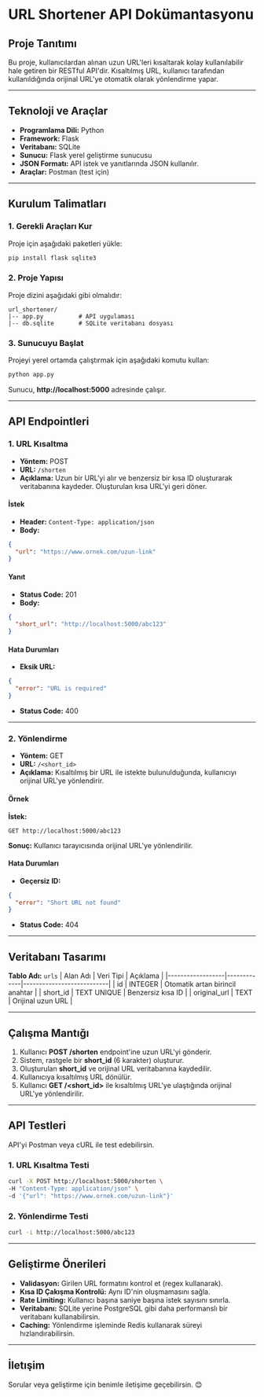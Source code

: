 # URL Shortener API Dokümantasyonu

## Proje Tanıtımı
Bu proje, kullanıcılardan alınan uzun URL'leri kısaltarak kolay kullanılabilir hale getiren bir RESTful API'dir. Kısaltılmış URL, kullanıcı tarafından kullanıldığında orijinal URL'ye otomatik olarak yönlendirme yapar.

---

## Teknoloji ve Araçlar
- **Programlama Dili:** Python
- **Framework:** Flask
- **Veritabanı:** SQLite
- **Sunucu:** Flask yerel geliştirme sunucusu
- **JSON Formatı:** API istek ve yanıtlarında JSON kullanılır.
- **Araçlar:** Postman (test için)

---

## Kurulum Talimatları

### 1. Gerekli Araçları Kur
Proje için aşağıdaki paketleri yükle:
```bash
pip install flask sqlite3
```

### 2. Proje Yapısı
Proje dizini aşağıdaki gibi olmalıdır:
```
url_shortener/
|-- app.py          # API uygulaması
|-- db.sqlite       # SQLite veritabanı dosyası
```

### 3. Sunucuyu Başlat
Projeyi yerel ortamda çalıştırmak için aşağıdaki komutu kullan:
```bash
python app.py
```
Sunucu, **http://localhost:5000** adresinde çalışır.

---

## API Endpointleri

### 1. **URL Kısaltma**

- **Yöntem:** POST  
- **URL:** `/shorten`  
- **Açıklama:** Uzun bir URL'yi alır ve benzersiz bir kısa ID oluşturarak veritabanına kaydeder. Oluşturulan kısa URL'yi geri döner.

#### İstek
- **Header:** `Content-Type: application/json`
- **Body:**
```json
{
  "url": "https://www.ornek.com/uzun-link"
}
```

#### Yanıt
- **Status Code:** 201
- **Body:**
```json
{
  "short_url": "http://localhost:5000/abc123"
}
```

#### Hata Durumları
- **Eksik URL:**
```json
{
  "error": "URL is required"
}
```
- **Status Code:** 400

---

### 2. **Yönlendirme**

- **Yöntem:** GET  
- **URL:** `/<short_id>`  
- **Açıklama:** Kısaltılmış bir URL ile istekte bulunulduğunda, kullanıcıyı orijinal URL'ye yönlendirir.

#### Örnek
**İstek:**
```
GET http://localhost:5000/abc123
```

**Sonuç:** Kullanıcı tarayıcısında orijinal URL'ye yönlendirilir.

#### Hata Durumları
- **Geçersiz ID:**
```json
{
  "error": "Short URL not found"
}
```
- **Status Code:** 404

---

## Veritabanı Tasarımı
**Tablo Adı:** `urls`
| Alan Adı      | Veri Tipi    | Açıklama                 |
|------------------|-------------|---------------------------|
| id               | INTEGER     | Otomatik artan birincil anahtar |
| short_id         | TEXT UNIQUE | Benzersiz kısa ID          |
| original_url     | TEXT        | Orijinal uzun URL          |

---

## Çalışma Mantığı
1. Kullanıcı **POST /shorten** endpoint'ine uzun URL'yi gönderir.
2. Sistem, rastgele bir **short_id** (6 karakter) oluşturur.
3. Oluşturulan **short_id** ve orijinal URL veritabanına kaydedilir.
4. Kullanıcıya kısaltılmış URL dönülür.
5. Kullanıcı **GET /<short_id>** ile kısaltılmış URL'ye ulaştığında orijinal URL'ye yönlendirilir.

---

## API Testleri
API'yi Postman veya cURL ile test edebilirsin.

### 1. **URL Kısaltma Testi**
```bash
curl -X POST http://localhost:5000/shorten \
-H "Content-Type: application/json" \
-d '{"url": "https://www.ornek.com/uzun-link"}'
```

### 2. **Yönlendirme Testi**
```bash
curl -i http://localhost:5000/abc123
```

---

## Geliştirme Önerileri
- **Validasyon:** Girilen URL formatını kontrol et (regex kullanarak).
- **Kısa ID Çakışma Kontrolü:** Aynı ID'nin oluşmamasını sağla.
- **Rate Limiting:** Kullanıcı başına saniye başına istek sayısını sınırla.
- **Veritabanı:** SQLite yerine PostgreSQL gibi daha performanslı bir veritabanı kullanabilirsin.
- **Caching:** Yönlendirme işleminde Redis kullanarak süreyi hızlandırabilirsin.

---

## İletışim
Sorular veya geliştirme için benimle iletişime geçebilirsin. 😊

